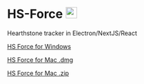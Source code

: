 # HS-Force <img src="https://github.com/hotantuna/HS-Force/blob/master/build/icon.ico" height="26">

Hearthstone tracker in Electron/NextJS/React

[HS Force for Windows](https://drive.google.com/open?id=1DwwmV4uRbeXE1N_e5G2R1gcYUQ9JkLXB)

[HS Force for Mac .dmg](https://drive.google.com/open?id=1Fagf-TUSJI65pThWftBLd2L1_8HFPzE4)

[HS Force for Mac .zip](https://drive.google.com/open?id=1A3TedfbyCnZuLr68KPwIlsx2PvmBN74T)
